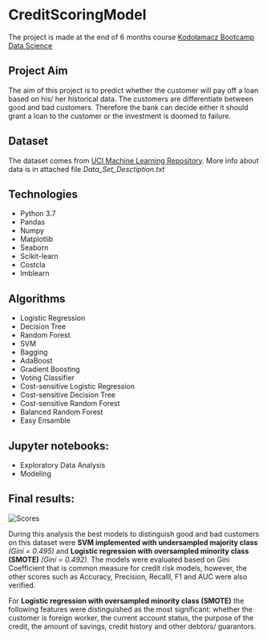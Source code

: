 # CreditScoringModel
The project is made at the end of 6 months course [Kodołamacz Bootcamp Data Science](https://www.kodolamacz.pl/bootcamp-datascience/)

## Project Aim

The aim of this project is to predict whether the customer will pay off a loan based on his/ her historical data. The customers are differentiate between good and bad customers. Therefore the bank can decide either it should grant a loan to the customer or the investment is doomed to failure.

## Dataset

The dataset comes from [UCI Machine Learning Repository](https://archive.ics.uci.edu/ml/datasets/Statlog+%28German+Credit+Data%29). More info about data is in attached file _Data_Set_Desctiption.txt_

## Technologies

- Python 3.7
- Pandas
- Numpy
- Matplotlib
- Seaborn
- Scikit-learn
- Costcla
- Imblearn

## Algorithms

- Logistic Regression
- Decision Tree
- Random Forest
- SVM
- Bagging
- AdaBoost
- Gradient Boosting
- Voting Classifier 
- Cost-sensitive Logistic Regression
- Cost-sensitive Decision Tree
- Cost-sensitive Random Forest
- Balanced Random Forest
- Easy Ensamble

## Jupyter notebooks:

- Exploratory Data Analysis
- Modeling

## Final results:

![Scores](https://user-images.githubusercontent.com/58105714/85950025-83580380-b95a-11ea-957c-71c992ceac96.PNG)

During this analysis the best models to distinguish good and bad customers on this dataset were **SVM implemented with undersampled majority class** _(Gini = 0.495)_ and **Logistic regression with oversampled minority class (SMOTE)** _(Gini = 0.492)_. The models were evaluated based on Gini Coefficient that is common measure for credit risk models, however, the other scores such as Accuracy, Precision, Recalll, F1 and AUC were also verified. 

For **Logistic regression with oversampled minority class (SMOTE)** the following features were distinguished as the most significant: whether the customer is foreign worker, the current account status, the purpose of the credit, the amount of savings, credit history and other debtors/ guarantors.
